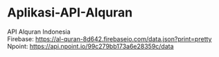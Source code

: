 # Aplikasi-API-Alquran

API Alquran Indonesia
<br>
Firebase: https://al-quran-8d642.firebaseio.com/data.json?print=pretty
Npoint: https://api.npoint.io/99c279bb173a6e28359c/data
